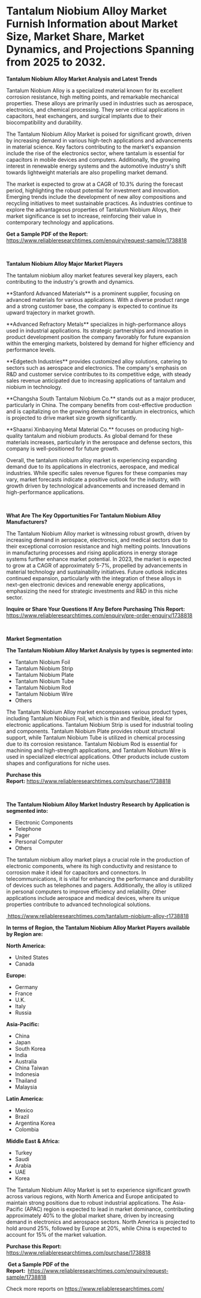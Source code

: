 <p><h1>Tantalum Niobium Alloy Market Furnish Information about Market Size, Market Share, Market Dynamics, and Projections Spanning from 2025 to 2032.</h1></p><p><strong>Tantalum Niobium Alloy Market Analysis and Latest Trends</strong></p>
<p><p>Tantalum Niobium Alloy is a specialized material known for its excellent corrosion resistance, high melting points, and remarkable mechanical properties. These alloys are primarily used in industries such as aerospace, electronics, and chemical processing. They serve critical applications in capacitors, heat exchangers, and surgical implants due to their biocompatibility and durability.</p><p>The Tantalum Niobium Alloy Market is poised for significant growth, driven by increasing demand in various high-tech applications and advancements in material science. Key factors contributing to the market's expansion include the rise of the electronics sector, where tantalum is essential for capacitors in mobile devices and computers. Additionally, the growing interest in renewable energy systems and the automotive industry's shift towards lightweight materials are also propelling market demand.</p><p>The market is expected to grow at a CAGR of 10.3% during the forecast period, highlighting the robust potential for investment and innovation. Emerging trends include the development of new alloy compositions and recycling initiatives to meet sustainable practices. As industries continue to explore the advantageous properties of Tantalum Niobium Alloys, their market significance is set to increase, reinforcing their value in contemporary technology and applications.</p></p>
<p><strong>Get a Sample PDF of the Report:&nbsp;</strong> <a href="https://www.reliableresearchtimes.com/enquiry/request-sample/1738818?utm_campaign=3363&utm_medium=2&utm_source=Github&utm_content=ia&utm_term=02042025&utm_id=tantalum-niobium-alloy">https://www.reliableresearchtimes.com/enquiry/request-sample/1738818</a></p>
<p>&nbsp;</p>
<p><strong>Tantalum Niobium Alloy Major Market Players</strong></p>
<p><p>The tantalum niobium alloy market features several key players, each contributing to the industry's growth and dynamics. </p><p>**Stanford Advanced Materials** is a prominent supplier, focusing on advanced materials for various applications. With a diverse product range and a strong customer base, the company is expected to continue its upward trajectory in market growth.</p><p>**Advanced Refractory Metals** specializes in high-performance alloys used in industrial applications. Its strategic partnerships and innovation in product development position the company favorably for future expansion within the emerging markets, bolstered by demand for higher efficiency and performance levels.</p><p>**Edgetech Industries** provides customized alloy solutions, catering to sectors such as aerospace and electronics. The company's emphasis on R&D and customer service contributes to its competitive edge, with steady sales revenue anticipated due to increasing applications of tantalum and niobium in technology.</p><p>**Changsha South Tantalum Niobium Co.** stands out as a major producer, particularly in China. The company benefits from cost-effective production and is capitalizing on the growing demand for tantalum in electronics, which is projected to drive market size growth significantly.</p><p>**Shaanxi Xinbaoying Metal Material Co.** focuses on producing high-quality tantalum and niobium products. As global demand for these materials increases, particularly in the aerospace and defense sectors, this company is well-positioned for future growth.</p><p>Overall, the tantalum niobium alloy market is experiencing expanding demand due to its applications in electronics, aerospace, and medical industries. While specific sales revenue figures for these companies may vary, market forecasts indicate a positive outlook for the industry, with growth driven by technological advancements and increased demand in high-performance applications.</p></p>
<p>&nbsp;</p>
<p><strong>What Are The Key Opportunities For Tantalum Niobium Alloy Manufacturers?</strong></p>
<p><p>The Tantalum Niobium Alloy market is witnessing robust growth, driven by increasing demand in aerospace, electronics, and medical sectors due to their exceptional corrosion resistance and high melting points. Innovations in manufacturing processes and rising applications in energy storage systems further enhance market potential. In 2023, the market is expected to grow at a CAGR of approximately 5-7%, propelled by advancements in material technology and sustainability initiatives. Future outlook indicates continued expansion, particularly with the integration of these alloys in next-gen electronic devices and renewable energy applications, emphasizing the need for strategic investments and R&D in this niche sector.</p></p>
<p><strong>Inquire or Share Your Questions If Any Before Purchasing This Report:</strong> <a href="https://www.reliableresearchtimes.com/enquiry/pre-order-enquiry/1738818?utm_campaign=3363&utm_medium=2&utm_source=Github&utm_content=ia&utm_term=02042025&utm_id=tantalum-niobium-alloy">https://www.reliableresearchtimes.com/enquiry/pre-order-enquiry/1738818</a></p>
<p>&nbsp;</p>
<p><strong>Market Segmentation</strong></p>
<p><strong>The Tantalum Niobium Alloy Market Analysis by types is segmented into:</strong></p>
<p><ul><li>Tantalum Niobium Foil</li><li>Tantalum Niobium Strip</li><li>Tantalum Niobium Plate</li><li>Tantalum Niobium Tube</li><li>Tantalum Niobium Rod</li><li>Tantalum Niobium Wire</li><li>Others</li></ul></p>
<p><p>The Tantalum Niobium Alloy market encompasses various product types, including Tantalum Niobium Foil, which is thin and flexible, ideal for electronic applications. Tantalum Niobium Strip is used for industrial tooling and components. Tantalum Niobium Plate provides robust structural support, while Tantalum Niobium Tube is utilized in chemical processing due to its corrosion resistance. Tantalum Niobium Rod is essential for machining and high-strength applications, and Tantalum Niobium Wire is used in specialized electrical applications. Other products include custom shapes and configurations for niche uses.</p></p>
<p><strong>Purchase this Report:&nbsp;</strong><a href="https://www.reliableresearchtimes.com/purchase/1738818?utm_campaign=3363&utm_medium=2&utm_source=Github&utm_content=ia&utm_term=02042025&utm_id=tantalum-niobium-alloy">https://www.reliableresearchtimes.com/purchase/1738818</a></p>
<p>&nbsp;</p>
<p><strong>The Tantalum Niobium Alloy Market Industry Research by Application is segmented into:</strong></p>
<p><ul><li>Electronic Components</li><li>Telephone</li><li>Pager</li><li>Personal Computer</li><li>Others</li></ul></p>
<p><p>The tantalum niobium alloy market plays a crucial role in the production of electronic components, where its high conductivity and resistance to corrosion make it ideal for capacitors and connectors. In telecommunications, it is vital for enhancing the performance and durability of devices such as telephones and pagers. Additionally, the alloy is utilized in personal computers to improve efficiency and reliability. Other applications include aerospace and medical devices, where its unique properties contribute to advanced technological solutions.</p></p>
<p><a href="https://www.reliableresearchtimes.com/tantalum-niobium-alloy-r1738818?utm_campaign=3363&utm_medium=2&utm_source=Github&utm_content=ia&utm_term=02042025&utm_id=tantalum-niobium-alloy">&nbsp;https://www.reliableresearchtimes.com/tantalum-niobium-alloy-r1738818</a></p>
<p><strong>In terms of Region, the Tantalum Niobium Alloy Market Players available by Region are:</strong></p>
<p>
    <p> <strong> North America: </strong>
        <ul>
            <li>United States</li>
            <li>Canada</li>
        </ul>
        </p> 
    <p> <strong> Europe: </strong>
        <ul>
            <li>Germany</li>
            <li>France</li>
            <li>U.K.</li>
            <li>Italy</li>
            <li>Russia</li>
        </ul>
        </p> 
    <p> <strong> Asia-Pacific: </strong>
        <ul>
            <li>China</li>
            <li>Japan</li>
            <li>South Korea</li>
            <li>India</li>
            <li>Australia</li>
            <li>China Taiwan</li>
            <li>Indonesia</li>
            <li>Thailand</li>
            <li>Malaysia</li>
        </ul>
        </p> 
    <p> <strong> Latin America: </strong>
        <ul>
            <li>Mexico</li>
            <li>Brazil</li>
            <li>Argentina Korea</li>
            <li>Colombia</li>
        </ul>
        </p> 
    <p> <strong> Middle East & Africa: </strong>
        <ul>
            <li>Turkey</li>
            <li>Saudi</li>
            <li>Arabia</li>
            <li>UAE</li>
            <li>Korea</li>
        </ul>
    </p>
    </p>
<p><p>The Tantalum Niobium Alloy Market is set to experience significant growth across various regions, with North America and Europe anticipated to maintain strong positions due to robust industrial applications. The Asia-Pacific (APAC) region is expected to lead in market dominance, contributing approximately 40% to the global market share, driven by increasing demand in electronics and aerospace sectors. North America is projected to hold around 25%, followed by Europe at 20%, while China is expected to account for 15% of the market valuation.</p></p>
<p><strong>Purchase this Report: </strong><a href="https://www.reliableresearchtimes.com/purchase/1738818?utm_campaign=3363&utm_medium=2&utm_source=Github&utm_content=ia&utm_term=02042025&utm_id=tantalum-niobium-alloy">https://www.reliableresearchtimes.com/purchase/1738818</a></p>
<p>&nbsp;<strong>Get a Sample PDF of the Report:&nbsp;&nbsp;</strong><a href="https://www.reliableresearchtimes.com/enquiry/request-sample/1738818?utm_campaign=3363&utm_medium=2&utm_source=Github&utm_content=ia&utm_term=02042025&utm_id=tantalum-niobium-alloy">https://www.reliableresearchtimes.com/enquiry/request-sample/1738818</a></p>
<p><strong></strong></p>
<p>Check more reports on <a href="https://www.reliableresearchtimes.com/?utm_campaign=3363&utm_medium=2&utm_source=Github&utm_content=ia&utm_term=02042025&utm_id=tantalum-niobium-alloy">https://www.reliableresearchtimes.com/</a></p>